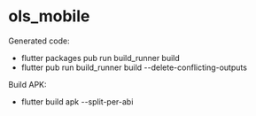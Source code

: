 # ols_mobile

Generated code: 
- flutter packages pub run build_runner build
- flutter pub run build_runner build --delete-conflicting-outputs


Build APK:
- flutter build apk --split-per-abi